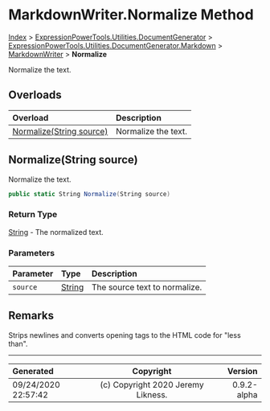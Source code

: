 ﻿# MarkdownWriter.Normalize Method

[Index](../index.md) > [ExpressionPowerTools.Utilities.DocumentGenerator](ExpressionPowerTools.Utilities.DocumentGenerator.a.md) > [ExpressionPowerTools.Utilities.DocumentGenerator.Markdown](ExpressionPowerTools.Utilities.DocumentGenerator.Markdown.n.md) > [MarkdownWriter](ExpressionPowerTools.Utilities.DocumentGenerator.Markdown.MarkdownWriter.cs.md) > **Normalize**

Normalize the text.

## Overloads

| Overload | Description |
| :-- | :-- |
| [Normalize(String source)](#normalizestring-source) | Normalize the text. |
## Normalize(String source)

Normalize the text.

```csharp
public static String Normalize(String source)
```

### Return Type

 [String](https://docs.microsoft.com/dotnet/api/system.string)  - The normalized text.

### Parameters

| Parameter | Type | Description |
| :-- | :-- | :-- |
| `source` | [String](https://docs.microsoft.com/dotnet/api/system.string) | The source text to normalize. |


## Remarks

Strips newlines and converts opening tags to the HTML code for "less than".


---

| Generated | Copyright | Version |
| :-- | :-: | --: |
| 09/24/2020 22:57:42 | (c) Copyright 2020 Jeremy Likness. | 0.9.2-alpha |
